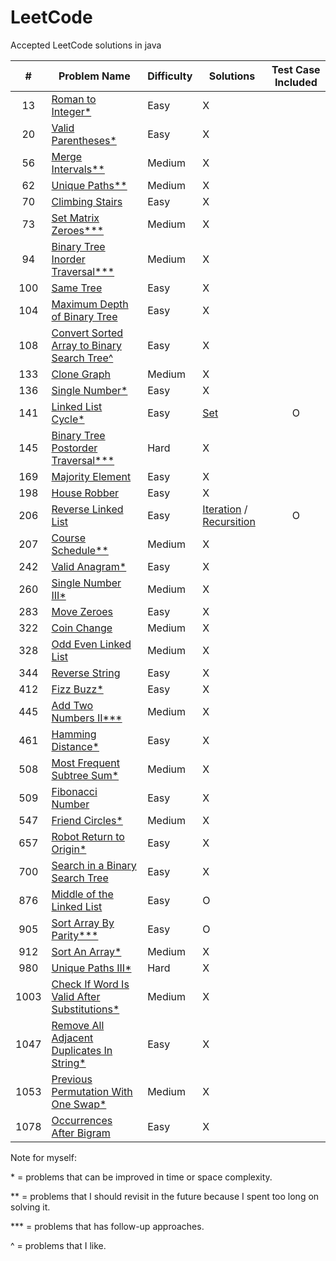 # LeetCode

Accepted LeetCode solutions in java

| # | Problem Name | Difficulty | Solutions | Test Case Included |
| :---: | --- | --- | --- | :---: |
| 13 | [Roman to Integer*](/src/RomanToInteger.java) | Easy | X |
| 20 | [Valid Parentheses*](/src/ValidParentheses.java) | Easy | X |
| 56 | [Merge Intervals**](/src/MergeIntervals.java) | Medium | X |
| 62 | [Unique Paths**](/src/UniquePaths.java) | Medium | X |
| 70 | [Climbing Stairs](/src/ClimbingStairs.java) | Easy | X |
| 73 | [Set Matrix Zeroes***](/src/SetMatrixZeroes.java) | Medium | X |
| 94 | [Binary Tree Inorder Traversal***](/src/BinaryTreeInorderTraversal.java) | Medium | X |
| 100 | [Same Tree](/src/SameTree.java) | Easy | X |
| 104 | [Maximum Depth of Binary Tree](/src/MaximumDepthOfBinaryTree.java) | Easy | X |
| 108 | [Convert Sorted Array to Binary Search Tree^](/src/ConvertSortedArrayToBinarySearchTree.java) | Easy | X |
| 133 | [Clone Graph](/src/CloneGraph.java) | Medium | X |
| 136 | [Single Number*](/src/SingleNumber.java) | Easy | X |
| 141 | [Linked List Cycle*](https://leetcode.com/problems/linked-list-cycle/) | Easy | [Set](/src/LinkedList/LinkedListCycle.java) | O |
| 145 | [Binary Tree Postorder Traversal***](/src/BinaryTreePostorderTraversal.java) | Hard | X |
| 169 | [Majority Element](/src/MajorityElement.java) | Easy | X |
| 198 | [House Robber](/src/HouseRobber.java) | Easy | X |
| 206 | [Reverse Linked List](https://leetcode.com/problems/reverse-linked-list/) | Easy | [Iteration](/src/LinkedList/ReverseLinkedList.java) / [Recursition](/src/LinkedList/ReverseLinkedList2.java) | O |
| 207 | [Course Schedule**](/src/CourseSchedule.java) | Medium | X |
| 242 | [Valid Anagram*](/src/ValidAnagram.java) | Easy | X |
| 260 | [Single Number III*](/src/SingleNumberIII.java) | Medium | X |
| 283 | [Move Zeroes](/src/MoveZeroes.java) | Easy | X |
| 322 | [Coin Change](/src/CoinChange.java) | Medium | X |
| 328 | [Odd Even Linked List](/src/OddEvenLinkedList.java) | Medium | X |
| 344 | [Reverse String](/src/ReverseString.java) | Easy | X |
| 412 | [Fizz Buzz*](/src/FizzBuzz.java) | Easy | X |
| 445 | [Add Two Numbers II***](/src/AddTwoNumbersII.java) | Medium | X |
| 461 | [Hamming Distance*](/src/HammingDistance.java) | Easy | X |
| 508 | [Most Frequent Subtree Sum*](src/MostFrequentSubtreeSum.java) | Medium | X |
| 509 | [Fibonacci Number](src/FibonacciNumber.java) | Easy | X |
| 547 | [Friend Circles*](/src/FriendCircles.java) | Medium | X |
| 657 | [Robot Return to Origin*](/src/RobotReturnToOrigin.java) | Easy | X |
| 700 | [Search in a Binary Search Tree](/src/SearchInABinarySearchTree.java) | Easy | X |
| 876 | [Middle of the Linked List](/src/MiddleOfTheLinkedList.java) | Easy | O |
| 905 | [Sort Array By Parity***](/src/SortArrayByParity.java) | Easy | O |
| 912 | [Sort An Array*](/src/SortAnArray.java) | Medium | X |
| 980 | [Unique Paths III*](/src/UniquePathsIII.java) | Hard | X |
| 1003 | [Check If Word Is Valid After Substitutions*](/src/CheckIfWordIsValidAfterSubstitutions.java) | Medium | X |
| 1047 | [Remove All Adjacent Duplicates In String*](/src/RemoveAllAdjacentDuplicatesInString.java) | Easy | X |
| 1053 | [Previous Permutation With One Swap*](/src/PreviousPermutationWithOneSwap.java) | Medium | X |
| 1078 | [Occurrences After Bigram](/src/OccurrencesAfterBigram.java) | Easy | X |

Note for myself:

\* = problems that can be improved in time or space complexity.

** = problems that I should revisit in the future because I spent too long on solving it. 

*** = problems that has follow-up approaches. 

^ = problems that I like.
